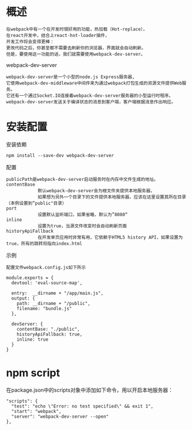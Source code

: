 

# 概述

    在webpack中有一个在开发时很好用的功能，热加载（Hot-replace），
    在react开发中，结合上react-hot-loader插件，
    开发工作将会变得更棒：
    更改代码之后，你甚至都不需要去刷新你的浏览器，界面就会自动刷新。
    但是，要使用这一功能的话，我们就需要使用webpack-dev-server。

webpack-dev-server
    
    webpack-dev-server是一个小型的node.js Express服务器,
    它使用webpack-dev-middleware中间件来为通过webpack打包生成的资源文件提供Web服务。
    它还有一个通过Socket.IO连接着webpack-dev-server服务器的小型运行时程序。
    webpack-dev-server发送关于编译状态的消息到客户端，客户端根据消息作出响应。


# 安装配置

安装依赖

    npm install --save-dev webpack-dev-server
    
配置
    
    publicPath是webpack-dev-server启动服务时在内存中文件生成的地址。
    contentBase	
                默认webpack-dev-server会为根文件夹提供本地服务器，
                如果想为另外一个目录下的文件提供本地服务器，应该在这里设置其所在目录（本例设置到“public"目录）
    port	
                设置默认监听端口，如果省略，默认为”8080“
    inline	    
                设置为true，当源文件改变时会自动刷新页面
    historyApiFallback	
                在开发单页应用时非常有用，它依赖于HTML5 history API，如果设置为true，所有的跳转将指向index.html


示例

    配置文件webpack.config.js如下所示

    module.exports = {
      devtool: 'eval-source-map',
    
      entry:  __dirname + "/app/main.js",
      output: {
        path: __dirname + "/public",
        filename: "bundle.js"
      },
    
      devServer: {
        contentBase: "./public",
        historyApiFallback: true,
        inline: true
      } 
    }


# npm script

在package.json中的scripts对象中添加如下命令，用以开启本地服务器：

    "scripts": {
      "test": "echo \"Error: no test specified\" && exit 1",
      "start": "webpack",
      "server": "webpack-dev-server --open"
    },





